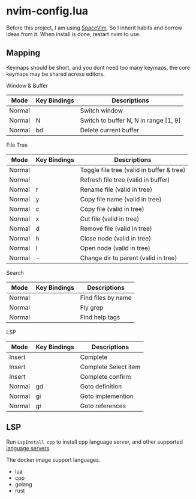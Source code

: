 # nvim-config.lua

Before this project, I am using [SpaceVim][spacevim], So I inherit habits and borrow ideas from it.
When install is done, restart nvim to use.

## Mapping

Keymaps should be short, and you dont need too many keymaps, the core keymaps may be shared across editors.

Window & Buffer

| Mode   | Key Bindings | Descriptions                          |
| ------ | ------------ | ------------------------------------- |
| Normal | <Tab>        | Switch window                         |
| Normal | <Leader> N   | Switch to buffer N, N in range [1, 9] |
| Normal | bd           | Delete current buffer                 |

File Tree

| Mode   | Key Bindings | Descriptions                              |
| ------ | ------------ | ----------------------------------------- |
| Normal | <C-n>        | Toggle file tree (valid in buffer & tree) |
| Normal | <C-r>        | Refresh file tree (valid in buffer)       |
| Normal | r            | Rename file (valid in tree)               |
| Normal | y            | Copy file name (valid in tree)            |
| Normal | c            | Copy file (valid in tree)                 |
| Normal | x            | Cut file (valid in tree)                  |
| Normal | d            | Remove file (valid in tree)               |
| Normal | h            | Close node (valid in tree)                |
| Normal | l            | Open node (valid in tree)                 |
| Normal | -            | Change dir to parent (valid in tree)      |

Search

| Mode   | Key Bindings | Descriptions       |
| ------ | ------------ | ------------------ |
| Normal | <C-f>        | Find files by name |
| Normal | <C-p>        | Fly grep           |
| Normal | <C-h>        | Find help tags     |

LSP

| Mode   | Key Bindings | Descriptions         |
| ------ | ------------ | -------------------- |
| Insert | <C-Space>    | Complete             |
| Insert | <Tab>        | Complete Select item |
| Insert | <Cr>         | Complete confirm     |
| Normal | gd           | Goto definition      |
| Normal | gi           | Goto implemention    |
| Normal | gr           | Goto references      |

## LSP

Run `LspInstall cpp` to install cpp language server, and other supported [language servers][lsp-servers].

The docker image support languages.

- lua
- cpp
- golang
- rust

[spacevim]: https://github.com/SpaceVim/SpaceVim
[lsp-servers]: https://github.com/kabouzeid/nvim-lspinstall#bundled-installers
